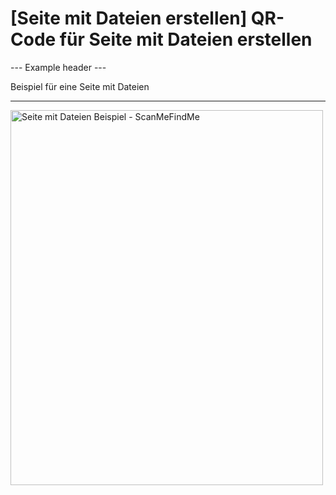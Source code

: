 <h1>[Seite mit Dateien erstellen] QR-Code für Seite mit Dateien erstellen</h1>

--- Example header ---

Beispiel für eine Seite mit Dateien

----------

<p>
<img src="https://media.scanmefindme.com/dynamic/page/page-with-files-popup.png"
width="500" height="600" alt="Seite mit Dateien Beispiel - ScanMeFindMe"></p>
